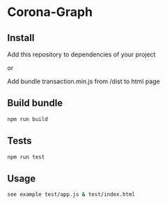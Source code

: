 # Corona-Graph

## Install

Add this repository to dependencies of your project

or

Add bundle transaction.min.js from /dist to html page

## Build bundle

```bash
npm run build
```

## Tests

```bash
npm run test
```

## Usage

```bash
see example test/app.js & test/index.html
```